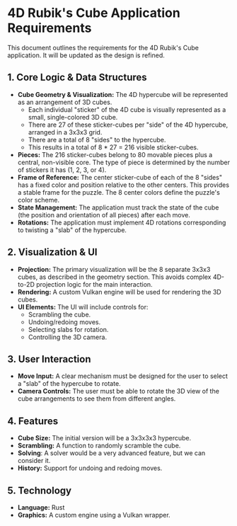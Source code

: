 # 4D Rubik's Cube Application Requirements

This document outlines the requirements for the 4D Rubik's Cube application. It will be updated as the design is refined.

## 1. Core Logic & Data Structures

*   **Cube Geometry & Visualization:** The 4D hypercube will be represented as an arrangement of 3D cubes.
    *   Each individual "sticker" of the 4D cube is visually represented as a small, single-colored 3D cube.
    *   There are 27 of these sticker-cubes per "side" of the 4D hypercube, arranged in a 3x3x3 grid.
    *   There are a total of 8 "sides" to the hypercube.
    *   This results in a total of 8 * 27 = 216 visible sticker-cubes.
*   **Pieces:** The 216 sticker-cubes belong to 80 movable pieces plus a central, non-visible core. The type of piece is determined by the number of stickers it has (1, 2, 3, or 4).
*   **Frame of Reference:** The center sticker-cube of each of the 8 "sides" has a fixed color and position relative to the other centers. This provides a stable frame for the puzzle. The 8 center colors define the puzzle's color scheme.
*   **State Management:** The application must track the state of the cube (the position and orientation of all pieces) after each move.
*   **Rotations:** The application must implement 4D rotations corresponding to twisting a "slab" of the hypercube.

## 2. Visualization & UI

*   **Projection:** The primary visualization will be the 8 separate 3x3x3 cubes, as described in the geometry section. This avoids complex 4D-to-2D projection logic for the main interaction.
*   **Rendering:** A custom Vulkan engine will be used for rendering the 3D cubes.
*   **UI Elements:** The UI will include controls for:
    *   Scrambling the cube.
    *   Undoing/redoing moves.
    *   Selecting slabs for rotation.
    *   Controlling the 3D camera.

## 3. User Interaction

*   **Move Input:** A clear mechanism must be designed for the user to select a "slab" of the hypercube to rotate.
*   **Camera Controls:** The user must be able to rotate the 3D view of the cube arrangements to see them from different angles.

## 4. Features

*   **Cube Size:** The initial version will be a 3x3x3x3 hypercube.
*   **Scrambling:** A function to randomly scramble the cube.
*   **Solving**: A solver would be a very advanced feature, but we can consider it.
*   **History:** Support for undoing and redoing moves.

## 5. Technology

*   **Language:** Rust
*   **Graphics:** A custom engine using a Vulkan wrapper.
